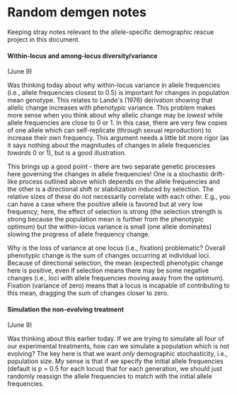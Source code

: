 # Random demgen notes

Keeping stray notes relevant to the allele-specific demographic rescue project in this document.

#### Within-locus and among-locus diversity/variance

(June 9)

Was thinking today about why within-locus variance in allele frequencies (i.e., allele frequencies closest to 0.5) is important for changes in population mean genotype. This relates to Lande's (1976) derivation showing that allelic change increases with phenotypic variance. This problem makes more sense when you think about why allelic change may be *lowest* while allele frequencies are close to 0 or 1. In this case, there are very few copies of one allele which can self-replicate (through sexual reproduction) to increase their own frequency. This argument needs a little bit more rigor (as it says nothing about the magnitudes of changes in allele frequencies *towards* 0 or 1), but is a good illustration.

This brings up a good point - there are two separate genetic processes here governing the changes in allele frequencies! One is a stochastic drift-like process outlined above which depends on the allele frequencies and the other is a directional shift or stabilization induced by selection. The relative sizes of these do not necessarily correlate with each other. E.g., you can have a case where the positive allele is favored but at very low frequency; here, the effect of selection is strong (the selection strength is strong because the population mean is further from the phenotypic optimum) but the within-locus variance is small (one allele dominates) slowing the progress of allele frequency change.

Why is the loss of variance at one locus (i.e., fixation) problematic? Overall phenotypic change is the sum of changes occurring at individual loci. Because of directional selection, the mean (expected) phenotypic change here is positive, even if selection means there may be some negative changes (i.e., loci with allele frequencies moving away from the optimum). Fixation (variance of zero) means that a locus is incapable of contributing to this mean, dragging the sum of changes closer to zero.

#### Simulation the non-evolving treatment

(June 9)

Was thinking about this earlier today. If we are trying to simulate all four of our experimental treatments, how can we simulate a population which is not evolving? The key here is that we want *only* demographic stochasticity, i.e., population size. My sense is that if we specify the initial allele frequencies (default is p = 0.5 for each locus) that for each generation, we should just randomly reassign the allele frequencies to match with the initial allele frequencies.


